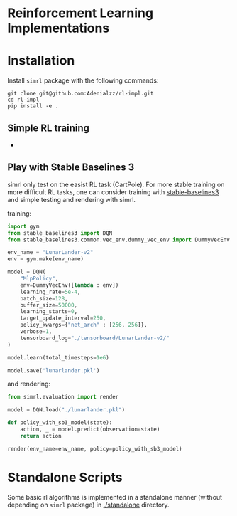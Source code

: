 # Reinforcement Learning Implementations

# Installation

Install `simrl` package with the following commands:

```shell
git clone git@github.com:Adenialzz/rl-impl.git
cd rl-impl
pip install -e .
```

## Simple RL training

- 

## Play with Stable Baselines 3

simrl only test on the easist RL task (CartPole). For more stable training on more difficult RL tasks, one can consider training with [stable-baselines3](https://github.com/DLR-RM/stable-baselines3) and simple testing and rendering with simrl.

training:

```python
import gym
from stable_baselines3 import DQN
from stable_baselines3.common.vec_env.dummy_vec_env import DummyVecEnv

env_name = "LunarLander-v2"
env = gym.make(env_name)

model = DQN(
    "MlpPolicy", 
    env=DummyVecEnv([lambda : env])
    learning_rate=5e-4,
    batch_size=128,
    buffer_size=50000,
    learning_starts=0,
    target_update_interval=250,
    policy_kwargs={"net_arch" : [256, 256]},
    verbose=1,
    tensorboard_log="./tensorboard/LunarLander-v2/"
)

model.learn(total_timesteps=1e6)

model.save('lunarlander.pkl')
```

and rendering:

```python
from simrl.evaluation import render

model = DQN.load("./lunarlander.pkl")

def policy_with_sb3_model(state):
    action, _ = model.predict(observation=state)
    return action

render(env_name=env_name, policy=policy_with_sb3_model)
```


# Standalone Scripts

Some basic rl algorithms is implemented in a standalone manner (without depending on `simrl` package) in [./standalone](./standalone) directory.
